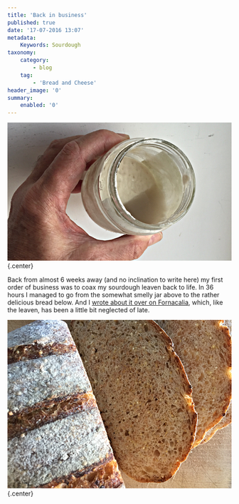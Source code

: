```yaml
---
title: 'Back in business'
published: true
date: '17-07-2016 13:07'
metadata:
    Keywords: Sourdough
taxonomy:
    category:
        - blog
    tag:
        - 'Bread and Cheese'
header_image: '0'
summary:
    enabled: '0'
---
```


![Hooch](hooch.png){.center}

Back from almost 6 weeks away (and no inclination to write here) my first order of business was to coax my sourdough leaven back to life. In 36 hours I managed to go from the somewhat smelly jar above to the rather delicious bread below. And I [wrote about it over on Fornacalia](http://www.fornacalia.com/2016/resurrection/), which, like the leaven, has been a little bit neglected of late.

![Crumb](crumb.png){.center} 